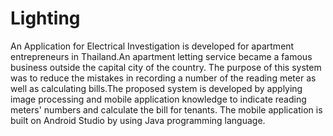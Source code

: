 # Lighting

An Application for Electrical Investigation is developed for apartment entrepreneurs in Thailand.An apartment letting service became a famous business outside the capital city of the country. 
The purpose of this system was to reduce the mistakes in recording a number of the reading meter as well as calculating bills.The proposed system is developed by applying image processing and mobile application knowledge to indicate reading meters' numbers and calculate the bill for tenants. The mobile application is built on Android Studio by using Java programming language.

